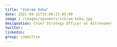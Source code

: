 ```yaml
---
title: "Vikram Koka"
date: 2021-04-22T15:06:25-05:00
image : /images/speakers/vikram-koka.jpg
designation: Chief Strategy Officer at Astronomer
twitter: 
linkedin: 
group: committee
---
```



